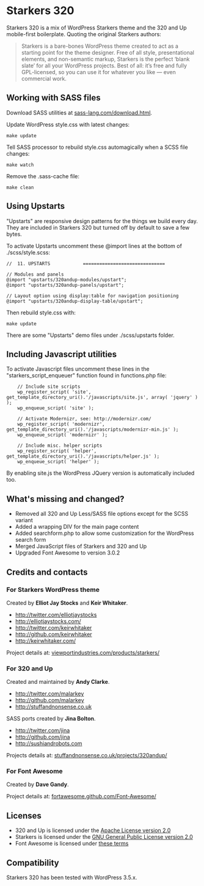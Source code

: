 Starkers 320
============

Starkers 320 is a mix of WordPress Starkers theme and the 320 and Up mobile-first boilerplate. Quoting the original Starkers authors:

> Starkers is a bare-bones WordPress theme created to act as a starting point for the theme designer. Free of all style, presentational elements, and non-semantic  markup, Starkers is the perfect ‘blank slate’ for all your WordPress projects. Best of all: it’s free and fully GPL-licensed, so you can use it for whatever you like — even commercial work.


Working with SASS files
----

Download SASS utilities at [sass-lang.com/download.html](http://sass-lang.com/download.html).

Update WordPress style.css with latest changes:
  
    make update
  
Tell SASS processor to rebuild style.css automagically when a SCSS file changes:
  
    make watch
  
Remove the .sass-cache file:

    make clean


Using Upstarts
----

"Upstarts" are responsive design patterns for the things we build every day. They are included in Starkers 320 but turned off by default to save a few bytes. 

To activate Upstarts uncomment these @import lines at the bottom of ./scss/style.scss:

    //  11. UPSTARTS 			==============================
    
    // Modules and panels
    @import "upstarts/320andup-modules/upstart";
    @import "upstarts/320andup-panels/upstart";
    
    // Layout option using display:table for navigation positioning
    @import "upstarts/320andup-display-table/upstart";

Then rebuild style.css with:

    make update
      
There are some "Upstarts" demo files under ./scss/upstarts folder.


Including Javascript utilities
----

To activate Javascript files uncomment these lines in the "starkers_script_enqueuer" function found in functions.php file:

		// Include site scripts
		wp_register_script( 'site', get_template_directory_uri().'/javascripts/site.js', array( 'jquery' ) );
		wp_enqueue_script( 'site' );

		// Activate Modernizr, see: http://modernizr.com/
		wp_register_script( 'modernizr', get_template_directory_uri().'/javascripts/modernizr-min.js' );
		wp_enqueue_script( 'modernizr' );
		
		// Include misc. helper scripts
		wp_register_script( 'helper', get_template_directory_uri().'/javascripts/helper.js' );
		wp_enqueue_script( 'helper' );

By enabling site.js the WordPress JQuery version is automatically included too.


What's missing and changed?
----
 
  * Removed all 320 and Up Less/SASS file options except for the SCSS variant
  * Added a wrapping DIV for the main page content
  * Added searchform.php to allow some customization for the WordPress search form
  * Merged JavaScript files of Starkers and 320 and Up
  * Upgraded Font Awesome to version 3.0.2
  

Credits and contacts
----

### For Starkers WordPress theme

Created by **Elliot Jay Stocks** and **Keir Whitaker**.

+ http://twitter.com/elliotjaystocks
+ http://elliotjaystocks.com/
+ http://twitter.com/keirwhitaker
+ http://github.com/keirwhitaker
+ http://keirwhitaker.com/

Project details at: [viewportindustries.com/products/starkers/](http://viewportindustries.com/products/starkers/)

### For 320 and Up 

Created and maintained by **Andy Clarke**.

+ http://twitter.com/malarkey
+ http://github.com/malarkey
+ http://stuffandnonsense.co.uk

SASS ports created by **Jina Bolton**.

+ http://twitter.com/jina
+ http://github.com/jina
+ http://sushiandrobots.com

Projects details at: [stuffandnonsense.co.uk/projects/320andup/](http://stuffandnonsense.co.uk/projects/320andup/)
	
### For Font Awesome

Created by **Dave Gandy**.

Project details at: [fortawesome.github.com/Font-Awesome/](http://fortawesome.github.com/Font-Awesome/)


Licenses
----

 * 320 and Up is licensed under the [Apache License version 2.0](http://www.apache.org/licenses/LICENSE-2.0.txt)
 * Starkers is licensed under the [GNU General Public License version 2.0](http://www.gnu.org/licenses/gpl-2.0.txt)
 * Font Awesome is licensed under [these terms](http://fortawesome.github.com/Font-Awesome/#license)
 
 
Compatibility
----

Starkers 320 has been tested with WordPress 3.5.x.
	 
